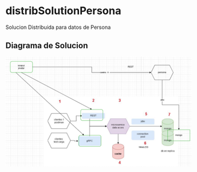 # distribSolutionPersona
Solucion Distribuida para datos de Persona


## Diagrama  de Solucion

![Diagrama de Solucion](diagram01.png "Diagrama de Solucion")
